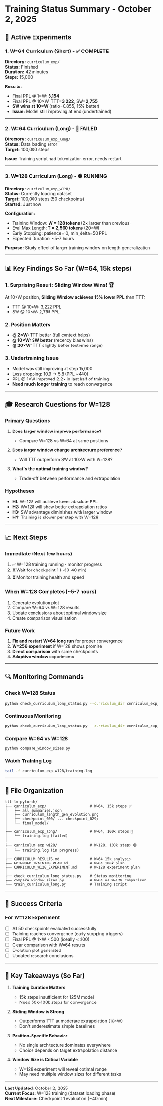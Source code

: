 # Training Status Summary - October 2, 2025

## 🎯 Active Experiments

### 1. W=64 Curriculum (Short) - ✅ COMPLETE
**Directory:** `curriculum_exp/`  
**Status:** Finished  
**Duration:** 42 minutes  
**Steps:** 15,000  

**Results:**
- Final PPL @ 1×W: **3,154**
- Final PPL @ 10×W: TTT=**3,222**, SW=**2,755**
- **SW wins at 10×W** (ratio=0.855, 15% better)
- **Issue:** Model still improving at end (undertrained)

---

### 2. W=64 Curriculum (Long) - 🔴 FAILED
**Directory:** `curriculum_exp_long/`  
**Status:** Data loading error  
**Target:** 100,000 steps  

**Issue:** Training script had tokenization error, needs restart

---

### 3. W=128 Curriculum (Long) - 🟢 RUNNING
**Directory:** `curriculum_exp_w128/`  
**Status:** Currently loading dataset  
**Target:** 100,000 steps (50 checkpoints)  
**Started:** Just now  

**Configuration:**
- Training Window: **W = 128 tokens** (2× larger than previous)
- Eval Max Length: **T = 2,560 tokens** (20×W)
- Early Stopping: patience=10, min_delta=50 PPL
- Expected Duration: ~5-7 hours

**Purpose:** Study effect of larger training window on length generalization

---

## 📊 Key Findings So Far (W=64, 15k steps)

### 1. Surprising Result: Sliding Window Wins! 🏆
At 10×W position, **Sliding Window achieves 15% lower PPL** than TTT:
- TTT @ 10×W: 3,222 PPL
- SW @ 10×W: 2,755 PPL

### 2. Position Matters
- **@ 2×W:** TTT better (full context helps)
- **@ 10×W:** **SW better** (recency bias wins)
- **@ 20×W:** TTT slightly better (extreme range)

### 3. Undertraining Issue
- Model was still improving at step 15,000
- Loss dropping: 10.9 → 5.8 (PPL ~440)
- PPL @ 1×W improved 2.2× in last half of training
- **Need much longer training** to reach convergence

---

## 🎓 Research Questions for W=128

### Primary Questions
1. **Does larger window improve performance?**
   - Compare W=128 vs W=64 at same positions
   
2. **Does larger window change architecture preference?**
   - Will TTT outperform SW at 10×W with W=128?
   
3. **What's the optimal training window?**
   - Trade-off between performance and extrapolation

### Hypotheses
- **H1:** W=128 will achieve lower absolute PPL
- **H2:** W=128 will show better extrapolation ratios
- **H3:** SW advantage diminishes with larger window
- **H4:** Training is slower per step with W=128

---

## 📈 Next Steps

### Immediate (Next few hours)
1. ✅ W=128 training running - monitor progress
2. ⏳ Wait for checkpoint 1 (~30-40 min)
3. ⏳ Monitor training health and speed

### When W=128 Completes (~5-7 hours)
1. Generate evolution plot
2. Compare W=64 vs W=128 results
3. Update conclusions about optimal window size
4. Create comparison visualization

### Future Work
1. **Fix and restart W=64 long run** for proper convergence
2. **W=256 experiment** if W=128 shows promise
3. **Direct comparison** with same checkpoints
4. **Adaptive window** experiments

---

## 🔍 Monitoring Commands

### Check W=128 Status
```bash
python check_curriculum_long_status.py --curriculum_dir curriculum_exp_w128
```

### Continuous Monitoring
```bash
python check_curriculum_long_status.py --curriculum_dir curriculum_exp_w128 --loop --interval 180
```

### Compare W=64 vs W=128
```bash
python compare_window_sizes.py
```

### Watch Training Log
```bash
tail -f curriculum_exp_w128/training.log
```

---

## 📁 File Organization

```
ttt-lm-pytorch/
├── curriculum_exp/                    # W=64, 15k steps ✅
│   ├── all_summaries.json
│   ├── curriculum_length_gen_evolution.png
│   ├── checkpoint_000/ ... checkpoint_029/
│   └── final_model/
│
├── curriculum_exp_long/               # W=64, 100k steps 🔴
│   └── training.log (failed)
│
├── curriculum_exp_w128/               # W=128, 100k steps 🟢
│   └── training.log (in progress)
│
├── CURRICULUM_RESULTS.md              # W=64 15k analysis
├── EXTENDED_TRAINING_PLAN.md          # W=64 100k plan
├── CURRICULUM_W128_EXPERIMENT.md      # W=128 experiment plan
│
├── check_curriculum_long_status.py    # Status monitoring
├── compare_window_sizes.py            # W=64 vs W=128 comparison
└── train_curriculum_long.py           # Training script
```

---

## 🎯 Success Criteria

### For W=128 Experiment
- [ ] All 50 checkpoints evaluated successfully
- [ ] Training reaches convergence (early stopping triggers)
- [ ] Final PPL @ 1×W < 500 (ideally < 200)
- [ ] Clear comparison with W=64 results
- [ ] Evolution plot generated
- [ ] Updated research conclusions

---

## 📝 Key Takeaways (So Far)

1. **Training Duration Matters**
   - 15k steps insufficient for 125M model
   - Need 50k-100k steps for convergence
   
2. **Sliding Window is Strong**
   - Outperforms TTT at moderate extrapolation (10×W)
   - Don't underestimate simple baselines
   
3. **Position-Specific Behavior**
   - No single architecture dominates everywhere
   - Choice depends on target extrapolation distance
   
4. **Window Size is Critical Variable**
   - W=128 experiment will reveal optimal range
   - May need multiple window sizes for different tasks

---

**Last Updated:** October 2, 2025  
**Current Focus:** W=128 training (dataset loading phase)  
**Next Milestone:** Checkpoint 1 evaluation (~40 min)
